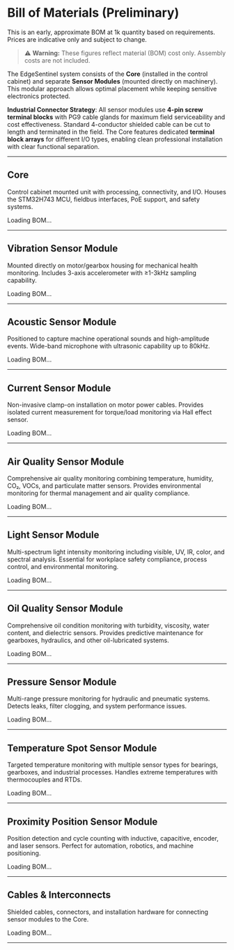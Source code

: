 # Bill of Materials (Preliminary)
<!-- markdownlint-disable MD033 -->

This is an early, approximate BOM at 1k quantity based on requirements. Prices are indicative only and subject to change.

> ⚠️ **Warning:** These figures reflect material (BOM) cost only. Assembly costs are not included.

The EdgeSentinel system consists of the **Core** (installed in the control cabinet) and separate **Sensor Modules** (mounted directly on machinery). This modular approach allows optimal placement while keeping sensitive electronics protected.

**Industrial Connector Strategy**: All sensor modules use **4-pin screw terminal blocks** with PG9 cable glands for maximum field serviceability and cost effectiveness. Standard 4-conductor shielded cable can be cut to length and terminated in the field. The Core features dedicated **terminal block arrays** for different I/O types, enabling clean professional installation with clear functional separation.

---

## Core

Control cabinet mounted unit with processing, connectivity, and I/O. Houses the STM32H743 MCU, fieldbus interfaces, PoE support, and safety systems.

<div id="bom-main">Loading BOM...</div>

---

## Vibration Sensor Module

Mounted directly on motor/gearbox housing for mechanical health monitoring. Includes 3-axis accelerometer with ≥1-3kHz sampling capability.

<div id="bom-vibration">Loading BOM...</div>

---

## Acoustic Sensor Module  

Positioned to capture machine operational sounds and high-amplitude events. Wide-band microphone with ultrasonic capability up to 80kHz.

<div id="bom-acoustic">Loading BOM...</div>

---

## Current Sensor Module

Non-invasive clamp-on installation on motor power cables. Provides isolated current measurement for torque/load monitoring via Hall effect sensor.

<div id="bom-current">Loading BOM...</div>

---

## Air Quality Sensor Module

Comprehensive air quality monitoring combining temperature, humidity, CO₂, VOCs, and particulate matter sensors. Provides environmental monitoring for thermal management and air quality compliance.

<div id="bom-air-quality">Loading BOM...</div>

---

## Light Sensor Module

Multi-spectrum light intensity monitoring including visible, UV, IR, color, and spectral analysis. Essential for workplace safety compliance, process control, and environmental monitoring.

<div id="bom-light">Loading BOM...</div>

---

## Oil Quality Sensor Module

Comprehensive oil condition monitoring with turbidity, viscosity, water content, and dielectric sensors. Provides predictive maintenance for gearboxes, hydraulics, and other oil-lubricated systems.

<div id="bom-oil-quality">Loading BOM...</div>

---

## Pressure Sensor Module

Multi-range pressure monitoring for hydraulic and pneumatic systems. Detects leaks, filter clogging, and system performance issues.

<div id="bom-pressure">Loading BOM...</div>

---

## Temperature Spot Sensor Module

Targeted temperature monitoring with multiple sensor types for bearings, gearboxes, and industrial processes. Handles extreme temperatures with thermocouples and RTDs.

<div id="bom-temperature-spot">Loading BOM...</div>

---

## Proximity Position Sensor Module

Position detection and cycle counting with inductive, capacitive, encoder, and laser sensors. Perfect for automation, robotics, and machine positioning.

<div id="bom-proximity-position">Loading BOM...</div>

---

## Cables & Interconnects

Shielded cables, connectors, and installation hardware for connecting sensor modules to the Core.

<div id="bom-cables">Loading BOM...</div>

---

<!-- BOM tables are rendered by the docs app after this markdown loads. -->
